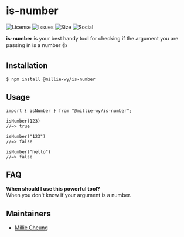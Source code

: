 # is-number

![License](https://img.shields.io/npm/l/@millie-wy/is-number)
![Issues](https://img.shields.io/github/issues/millie-wy/is-number)
![Size](https://img.shields.io/github/repo-size/millie-wy/is-number)
![Social](https://img.shields.io/github/followers/millie-wy?label=Follow)

<b>is-number</b> is your best handy tool for checking if the argument you are passing in is a number 👍 <br/>

## Installation

```
$ npm install @millie-wy/is-number
```

## Usage

```
import { isNumber } from "@millie-wy/is-number";

isNumber(123)
//=> true

isNumber("123")
//=> false

isNumber("hello")
//=> false
```

## FAQ

<b> When should I use this powerful tool? </b><br />
When you don't know if your argument is a number.

## Maintainers

- [Millie Cheung](https://github.com/millie-wy/ "Millie's Github")
